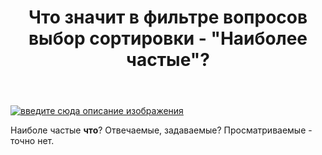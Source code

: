 ﻿---
title: "Что значит в фильтре вопросов выбор сортировки - &quot;Наиболее частые&quot;?"
se.owner.user_id: 217579
se.owner.display_name: "0xdb"
se.owner.link: "https://ru.meta.stackoverflow.com/users/217579/0xdb"
se.link: "https://ru.meta.stackoverflow.com/questions/10182/%d0%a7%d1%82%d0%be-%d0%b7%d0%bd%d0%b0%d1%87%d0%b8%d1%82-%d0%b2-%d1%84%d0%b8%d0%bb%d1%8c%d1%82%d1%80%d0%b5-%d0%b2%d0%be%d0%bf%d1%80%d0%be%d1%81%d0%be%d0%b2-%d0%b2%d1%8b%d0%b1%d0%be%d1%80-%d1%81%d0%be%d1%80%d1%82%d0%b8%d1%80%d0%be%d0%b2%d0%ba%d0%b8-%d0%9d%d0%b0%d0%b8%d0%b1%d0%be%d0%bb%d0%b5%d0%b5-%d1%87%d0%b0%d1%81%d1%82%d1%8b%d0%b5"
se.question_id: 10182
se.post_type: question
---
<p><a href="https://i.stack.imgur.com/VerOw.png" rel="nofollow noreferrer"><img src="https://i.stack.imgur.com/VerOw.png" alt="введите сюда описание изображения"></a></p>

<p>Наиболе частые <strong>что</strong>? Отвечаемые, задаваемые? Просматриваемые - точно нет.</p>
